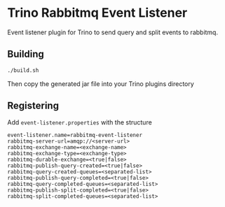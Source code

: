 # Trino Rabbitmq Event Listener

Event listener plugin for Trino to send query and split events to rabbitmq.

## Building

```bash
./build.sh
```

Then copy the generated jar file into your Trino plugins directory

## Registering

Add `event-listener.properties` with the structure

```
event-listener.name=rabbitmq-event-listener
rabbitmq-server-url=amqp://<server-url>
rabbitmq-exchange-name=<exchange-name>
rabbitmq-exchange-type=<exchange-type>
rabbitmq-durable-exchange=<true|false>
rabbitmq-publish-query-created=<true|false>
rabbitmq-query-created-queues=<separated-list>
rabbitmq-publish-query-completed=<true|false>
rabbitmq-query-completed-queues=<separated-list>
rabbitmq-publish-split-completed=<true|false>
rabbitmq-split-completed-queues=<separated-list>
```